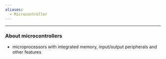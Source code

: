 ```yaml
---
aliases:
  - Microcontroller
---
```

---

### About microcontrollers

- microprocessors with integrated memory, input/output peripherals and other features